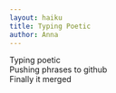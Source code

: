 ```yaml
---
layout: haiku
title: Typing Poetic
author: Anna
---
```


Typing poetic<br>
Pushing phrases to github<br>
Finally it merged<br>